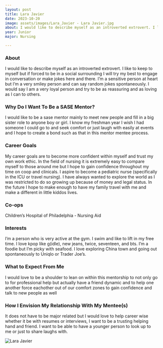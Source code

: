```yaml
---
layout: post
title: Lara Javier  
date: 2023-10-20
image: assets/images/Lara_Javier - Lara Javier.jpg
about: I would like to describe myself as an introverted extrovert. I like to keep to myself but if forced to be in a social surrounding I will try my best to engage in conversation or make jokes here and there. I’m a sensitive person at heart but I’m a very smiley person and can say random jokes spontaneously. I would say I am a very loyal person and try to be as reassuring and as loving as I can to others. 
year: Junior
major: Nursing

---
```


### About

I would like to describe myself as an introverted extrovert. I like to keep to myself but if forced to be in a social surrounding I will try my best to engage in conversation or make jokes here and there. I’m a sensitive person at heart but I’m a very smiley person and can say random jokes spontaneously. I would say I am a very loyal person and try to be as reassuring and as loving as I can to others. 

### Why Do I Want To Be a SASE Mentor?

I would like to be a sase mentor mainly to meet new people and fill in a big sister role to anyone boy or girl. I know my freshman year I wish I had someone I could go to and seek comfort or just laugh with easily at events and I hope to create a bond such as that in this mentor mentee process. 

### Career Goals

My career goals are to become more confident within myself and trust my own work ethic. In the field of nursing it is extremely easy to compare myself to those around me but I hope to gain confidence throughout my time on coop and clinicals. I aspire to become a pediatric nurse (specifically in the ICU or travel nursing). I have always wanted to explore the world as I was restricted to do so growing up because of money and legal status. In the future I hope to make enough to have my family travel with me and make a different in little kiddos lives. 

### Co-ops

Children’s Hospital of Philadelphia - Nursing Aid

### Interests

I’m a person who is very active at the gym. I swim and like to lift in my free time. I love kpop like g(idle), new jeans, twice, seventeen, and bts. I’m a foodie but I’m picky with seafood. I love exploring China town and going out spontaneously to Uniqlo or Trader Joe’s.

### What to Expect From Me

I would love to be a shoulder to lean on within this mentorship to not only go to for professional help but actually have a friend dynamic and to help one another force eachother out of our comfort zones to gain confidence and talk to new people as well

### How I Envision My Relationship With My Mentee(s) 

It does not have to be major related but I would love to help career wise whether it be with resumes or interviews, I want to be a trusting helping hand and friend. I want to be able to have a younger person to look up to me or just to share laughs with. 

<div class="text-center my-5">
    <img src="https://sase-drexel.github.io/mentorship-2023/assets/images/Lara_Javier - Lara Javier.jpg" alt="Lara Javier " class="rounded post-img" />
</div>

